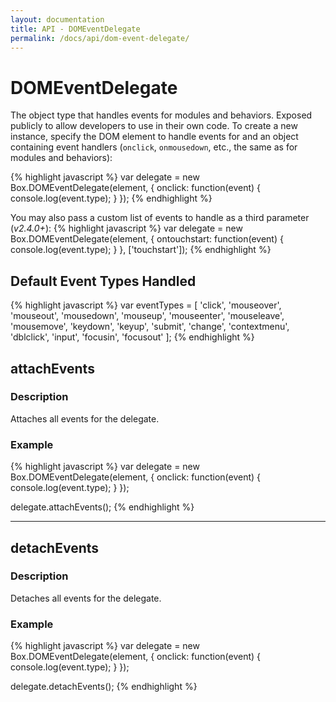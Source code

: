 ```yaml
---
layout: documentation
title: API - DOMEventDelegate
permalink: /docs/api/dom-event-delegate/
---
```


# DOMEventDelegate

The object type that handles events for modules and behaviors. Exposed publicly to allow developers to use in their own code. To create a new instance, specify the DOM element to handle events for and an object containing event handlers (`onclick`, `onmousedown`, etc., the same as for modules and behaviors):

{% highlight javascript %}
var delegate = new Box.DOMEventDelegate(element, {
    onclick: function(event) {
        console.log(event.type);
    }
});
{% endhighlight %}

You may also pass a custom list of events to handle as a third parameter (*v2.4.0+*):
{% highlight javascript %}
var delegate = new Box.DOMEventDelegate(element, {
    ontouchstart: function(event) {
        console.log(event.type);
    }
}, ['touchstart']);
{% endhighlight %}


<div class="anchor" id="defaultEventTypes"></div>

## Default Event Types Handled

{% highlight javascript %}
var eventTypes = [
    'click', 'mouseover', 'mouseout', 'mousedown',
    'mouseup', 'mouseenter', 'mouseleave', 'mousemove',
    'keydown', 'keyup', 'submit', 'change', 'contextmenu',
    'dblclick', 'input', 'focusin', 'focusout'
];
{% endhighlight %}

<div class="anchor" id="attachEvents"></div>

## attachEvents

### Description
Attaches all events for the delegate.

### Example
{% highlight javascript %}
var delegate = new Box.DOMEventDelegate(element, {
    onclick: function(event) {
        console.log(event.type);
    }
});

delegate.attachEvents();
{% endhighlight %}

<hr class="separator">

<div class="anchor" id="detachEvents"></div>

## detachEvents

### Description
Detaches all events for the delegate.

### Example
{% highlight javascript %}
var delegate = new Box.DOMEventDelegate(element, {
    onclick: function(event) {
        console.log(event.type);
    }
});

delegate.detachEvents();
{% endhighlight %}

